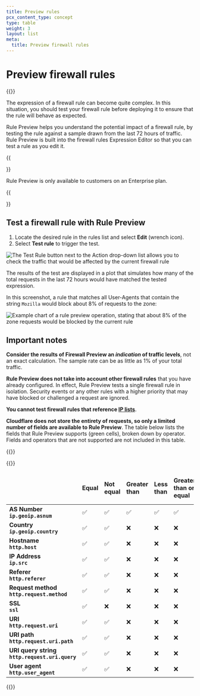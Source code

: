 ```yaml
---
title: Preview rules
pcx_content_type: concept
type: table
weight: 3
layout: list
meta:
  title: Preview firewall rules
---
```


# Preview firewall rules

{{<content-column>}}

The expression of a firewall rule can become quite complex. In this situation, you should test your firewall rule before deploying it to ensure that the rule will behave as expected.

Rule Preview helps you understand the potential impact of a firewall rule, by testing the rule against a sample drawn from the last 72 hours of traffic. Rule Preview is built into the firewall rules Expression Editor so that you can test a rule as you edit it.

{{<Aside type="warning">}}

Rule Preview is only available to customers on an Enterprise plan.

{{</Aside>}}

## Test a firewall rule with Rule Preview

1. Locate the desired rule in the rules list and select **Edit** (wrench icon).
2. Select **Test rule** to trigger the test.

![The Test Rule button next to the Action drop-down list allows you to check the traffic that would be affected by the current firewall rule](/firewall/static/firewall-rules-preview-1.png)

The results of the test are displayed in a plot that simulates how many of the total requests in the last 72 hours would have matched the tested expression.

In this screenshot, a rule that matches all User-Agents that contain the string `Mozilla` would block about 8% of requests to the zone:

![Example chart of a rule preview operation, stating that about 8% of the zone requests would be blocked by the current rule](/firewall/static/cf-firewall-rules-preview-rule-plot-chart.png)

## Important notes

**Consider the results of Firewall Preview an _indication_ of traffic levels**, not an exact calculation. The sample rate can be as little as 1% of your total traffic.

**Rule Preview does not take into account other firewall rules** that you have already configured. In effect, Rule Preview tests a single firewall rule in isolation. Security events or any other rules with a higher priority that may have blocked or challenged a request are ignored.

**You cannot test firewall rules that reference [IP lists](/fundamentals/global-configurations/lists/custom-lists/)**.

**Cloudflare does not store the entirety of requests, so only a limited number of fields are available to Rule Preview**. The table below lists the fields that Rule Preview supports (green cells), broken down by operator. Fields and operators that are not supported are not included in this table.

{{</content-column>}}

{{<table-wrap style="width:100%">}}

<table style="width: 100%">
   <thead>
      <tr>
        <td></td>
        <td><strong>Equal</strong></td>
        <td><strong>Not equal</strong></td>
        <td><strong>Greater than</strong></td>
        <td><strong>Less than</strong></td>
        <td><strong>Greater than or equal</strong></td>
        <td><strong>Less than or equal</strong></td>
        <td><strong>In</strong></td>
        <td><strong>Contains</strong></td>
      </tr>
    </thead>
    <tbody>
      <tr>
        <td>
          <strong>AS Number</strong><br/>
          <strong><code class="InlineCode">ip.geoip.asnum</code></strong>
        </td>
        <td>&#x2705;</td>
        <td>&#x2705;</td>
        <td>&#x2705;</td>
        <td>&#x2705;</td>
        <td>&#x2705;</td>
        <td>&#x2705;</td>
        <td>&#x2705;</td>
        <td>❌</td>
      </tr>
      <tr>
        <td>
          <strong>Country</strong><br/>
          <strong><code class="InlineCode">ip.geoip.country</code></strong>
        </td>
        <td>&#x2705;</td>
        <td>&#x2705;</td>
        <td>❌</td>
        <td>❌</td>
        <td>❌</td>
        <td>❌</td>
        <td>&#x2705;</td>
        <td>❌</td>
      </tr>
      <tr>
        <td>
          <strong>Hostname</strong><br/>
          <strong><code class="InlineCode">http.host</code></strong>
        </td>
        <td>&#x2705;</td>
        <td>&#x2705;</td>
        <td>❌</td>
        <td>❌</td>
        <td>❌</td>
        <td>❌</td>
        <td>&#x2705;</td>
        <td>&#x2705;</td>
      </tr>
      <tr>
        <td>
          <strong>IP Address</strong><br/>
          <strong><code class="InlineCode">ip.src</code></strong>
        </td>
        <td>&#x2705;</td>
        <td>&#x2705;</td>
        <td>❌</td>
        <td>❌</td>
        <td>❌</td>
        <td>❌</td>
        <td>&#x2705;</td>
        <td>❌</td>
      </tr>
      <tr>
        <td>
          <strong>Referer</strong><br/>
          <strong><code class="InlineCode">http.referer</code></strong>
        </td>
        <td>&#x2705;</td>
        <td>&#x2705;</td>
        <td>❌</td>
        <td>❌</td>
        <td>❌</td>
        <td>❌</td>
        <td>❌</td>
        <td>&#x2705;</td>
      </tr>
      <tr>
        <td>
          <strong>Request method</strong><br/>
          <strong><code class="InlineCode">http.request.method</code></strong>
        </td>
        <td>&#x2705;</td>
        <td>&#x2705;</td>
        <td>❌</td>
        <td>❌</td>
        <td>❌</td>
        <td>❌</td>
        <td>&#x2705;</td>
        <td>❌</td>
      </tr>
      <tr>
        <td>
          <strong>SSL</strong><br/>
          <strong><code class="InlineCode">ssl</code></strong>
        </td>
        <td>&#x2705;</td>
        <td>❌</td>
        <td>❌</td>
        <td>❌</td>
        <td>❌</td>
        <td>❌</td>
        <td>❌</td>
        <td>❌</td>
      </tr>
      <tr>
        <td>
          <strong>URI</strong><br/>
          <strong><code class="InlineCode">http.request.uri</code></strong>
        </td>
        <td>&#x2705;</td>
        <td>&#x2705;</td>
        <td>❌</td>
        <td>❌</td>
        <td>❌</td>
        <td>❌</td>
        <td>❌</td>
        <td>❌</td>
      </tr>
      <tr>
        <td>
          <strong>URI path</strong><br/>
          <strong><code class="InlineCode">http.request.uri.path</code></strong>
        </td>
        <td>&#x2705;</td>
        <td>&#x2705;</td>
        <td>❌</td>
        <td>❌</td>
        <td>❌</td>
        <td>❌</td>
        <td>&#x2705;</td>
        <td>&#x2705;</td>
      </tr>
      <tr>
        <td>
          <strong>URI query string</strong><br/>
          <strong><code class="InlineCode">http.request.uri.query</code></strong>
        </td>
        <td>&#x2705;</td>
        <td>&#x2705;</td>
        <td>❌</td>
        <td>❌</td>
        <td>❌</td>
        <td>❌</td>
        <td>❌</td>
        <td>&#x2705;</td>
      </tr>
      <tr>
        <td>
          <strong>User agent</strong><br/>
          <strong><code class="InlineCode">http.user_agent</code></strong>
        </td>
        <td>&#x2705;</td>
        <td>&#x2705;</td>
        <td>❌</td>
        <td>❌</td>
        <td>❌</td>
        <td>❌</td>
        <td>❌</td>
        <td>&#x2705;</td>
      </tr>
    </tbody>
  </table>
{{</table-wrap>}}
